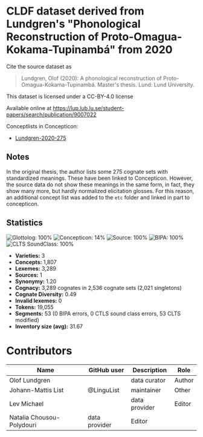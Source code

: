 # CLDF dataset derived from Lundgren's "Phonological Reconstruction of Proto-Omagua-Kokama-Tupinambá" from 2020

Cite the source dataset as

> Lundgren, Olof (2020): A phonological reconstruction of Proto-Omagua-Kokama-Tupinambá. Master's thesis. Lund: Lund University.

This dataset is licensed under a CC-BY-4.0 license

Available online at https://lup.lub.lu.se/student-papers/search/publication/9007022


Conceptlists in Concepticon:
- [Lundgren-2020-275](https://concepticon.clld.org/contributions/Lundgren-2020-275)
## Notes

In the original thesis, the author lists some 275 cognate sets with standardized meanings. These have been linked to Concepticon. However, the source data do not show these meanings in the same form, in fact, they show many more, but hardly normalized elicitation glosses. For this reason, an additional concept list was added to the `etc` folder and linked in part to concepticon.



## Statistics


![Glottolog: 100%](https://img.shields.io/badge/Glottolog-100%25-brightgreen.svg "Glottolog: 100%")
![Concepticon: 14%](https://img.shields.io/badge/Concepticon-14%25-red.svg "Concepticon: 14%")
![Source: 100%](https://img.shields.io/badge/Source-100%25-brightgreen.svg "Source: 100%")
![BIPA: 100%](https://img.shields.io/badge/BIPA-100%25-brightgreen.svg "BIPA: 100%")
![CLTS SoundClass: 100%](https://img.shields.io/badge/CLTS%20SoundClass-100%25-brightgreen.svg "CLTS SoundClass: 100%")

- **Varieties:** 3
- **Concepts:** 1,807
- **Lexemes:** 3,289
- **Sources:** 1
- **Synonymy:** 1.20
- **Cognacy:** 3,289 cognates in 2,536 cognate sets (2,021 singletons)
- **Cognate Diversity:** 0.49
- **Invalid lexemes:** 0
- **Tokens:** 19,055
- **Segments:** 53 (0 BIPA errors, 0 CTLS sound class errors, 53 CLTS modified)
- **Inventory size (avg):** 31.67

# Contributors

Name | GitHub user | Description | Role
--- | --- | --- | ---
Olof Lundgren | | data curator | Author
Johann-Mattis List | @LinguList | maintainer | Other
Lev Michael | | data provider | Editor
Natalia Chousou-Polydouri | data provider | Editor



